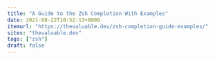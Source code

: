 ```yaml
---
title: "A Guide to the Zsh Completion With Examples"
date: 2021-08-22T10:52:13+0000
itemurl: "https://thevaluable.dev/zsh-completion-guide-examples/"
sites: "thevaluable.dev"
tags: ["zsh"]
draft: false
---
```


